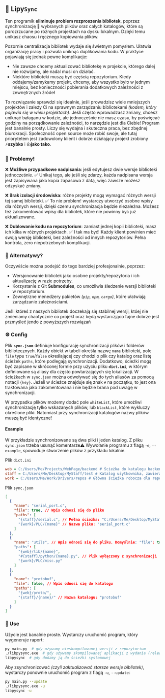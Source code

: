 ## 📖 Lipy`Sync`

Ten programik **eliminuje problem rozproszenia bibliotek**, poprzez synchronizację 🔄 wybranych plików oraz całych katalogów, które są porozrzucane po różnych projektach na dysku lokalnym. Dzięki temu unikasz chaosu i ręcznego kopiowania plików.

Pozornie centralizacja bibliotek wydaje się świetnym pomysłem. Ułatwia organizację pracy i pozwala uniknąć duplikowania kodu. W praktyce pojawiają się jednak pewne komplikacje:

- Nie zawsze chcemy aktualizować bibliotekę w projekcie, którego dalej nie rozwijamy, ale nadal musi on działać.  
- Niektóre biblioteki muszą być częścią repozytorium. Kiedy oddajemy/zamykamy projekt, chcemy, aby wszystko było w jednym miejscu, bez konieczności pobierania dodatkowych zależności z zewnętrznych źródeł

To rozwiązanie sprawdzi się idealnie, jeśli prowadzisz wiele mniejszych projektów i zależy Ci na sprawnym zarządzaniu bibliotekami _(kodem, który pojawia się w wielu projektach)_. Jeśli często wprowadzasz zmiany, chcesz uniknąć bałaganu w kodzie, ale jednocześnie nie masz czasu, by poświęcać godziny na porządkowanie zależności, to narzędzie jest dla Ciebie! Program jest banalnie prosty. Liczy się wydajna i skuteczna praca, bez zbędnej biurokracji. Społeczność open source może robić swoje, ale tutaj priorytetem jest zadowolony klient i dobrze działający projekt zrobiony ⚡**szybko** i 👍**jako tako**.

### 🧐 Problemy!

❌ **Możliwe przypadkowe nadpisania**: jeśli edytujesz dwie wersje biblioteki jednocześnie.
✅ Unikaj tego, ale jeśli się zdarzy, każda nadpisana wersja jest zapisywana jako kopia zapasowa z datą, więc zawsze możesz odzyskać zmiany.

❌ **Brak izolacji środowiska**: różne projekty mogą wymagać różnych wersji tej samej biblioteki.
✅ To nie problem! wystarczy utworzyć osobne wpisy dla różnych wersji, dzięki czemu synchronizacja będzie niezależna. Możesz też zakomentować wpisy dla bibliotek, które nie powinny być już aktualizowane.

❌ **Dublowanie kodu na repozytorium**: zamiast jednej kopii biblioteki, masz ich kilka w różnych projektach.
✅ I tak ma być! Każdy klient powinien mieć swoją wersję biblioteki, bez zależności od innych repozytoriów. Pełna kontrola, zero niepotrzebnych komplikacji.

### 🤔 Alternatywy?

Oczywiście można podejść do tego bardziej profesjonalnie, poprzez:

- Wersjonowanie bibliotek jako osobne projekty/repozytoria i ich aktualizację w razie potrzeby.
- Korzystanie z Git **Submodules**, co umożliwia śledzenie wersji biblioteki w repozytorium.
- Zewnętrzne menedżery pakietów _(`pip`, `npm`, `cargo`)_, które ułatwiają zarządzanie zależnościami.

Jeśli któreś z naszych bibliotek doczekają się stabilnej wersji, któej nie zmieniamy chaotycznie co projekt oraz będą wystarczjąco fajne dobrze jest przmyśleć jendo z powyższych rozwiązań

### ⚙️ Config 

Plik **`sync.json`** definiuje konfigurację synchronizacji plików i folderów bibliotecznych. Każdy obiekt w tabeli określa nazwę `name` biblioteki, pole `file` typu `true`/`false` określającej czy chodzi o plik czy katalog oraz listę ścieżek `paths`, które podlegają synchronizacji. Dodatkowo, ścieżki mogą być zapisane w skróconej formie przy użyciu pliku **`dict.ini`**, w którym definiowane są aliasy dla często powtarzających się lokalizacji. W ścieżkach w `sync.json` można odwoływać się do tych aliasów za pomocą notacji `{key}`. Jeżeli w ścieżce znajduje się znak `#` na początku, to jest ona traktowana jako zakomentowana i nie będzie brana pod uwagę w synchronizacji.

W przypadku plików możemy dodać pole `whiteList`, które umożliwi synchronizację tylko wskazanych plików, lub `blackList`, które wykluczy określone pliki. Natomiast przy synchronizacji katalogów nazwy plików muszą być identyczne!

#### Example

W przykładzie synchronizowane są dwa pliki i jeden katalog.
Z pliku `sync.json` trzeba usunąć komentarze⚠️
Wywołanie programu z flagą `-e`, `--example`, spowoduje stworzenie plików z przykładu lokalnie.

Plik `dict.ini`

```ini
web = C:/Users/Me/Projects/WebPage/backend # Ścieżka do katalogu backendu projektu internetowego
staff = C:/Users/Me/Desktop/MyStaff/test # Katalog użytkownika, zawierający różne testy
work = C:/Users/Me/Work/Drivers/repos # Główna ścieżka robocza dla repozytoriów
```

Plik `sync.json`

```json
[
  {
    "name": "serial_port.c",
    "file": true, // Wpis odnosi się do pliku
    "paths": [
      "{staff}/serial.c", // Pełna ścieżka: "C:/Users/Me/Desktop/MyStaff/test/serial.c"
      "{work}/PLC/{name}" // Nazwa pliku: "serial_port.c"
    ]
  },
  {
    "name": "utils", // Wpis odnosi się do pliku. Domyślnie: "file": true
    "paths": [
      "{web}/lib/{name}",
      "#{staff}/python/{name}.py", // Plik wyłączony z synchronizacji
      "{work}/PLC/misc.py"
    ]
  },
  {
    "name": "protobuf",
    "file": false, // Wpis odnosi się do katalogu
    "paths": [
      "{web}/proto/",
      "{staff}/{name}/" // Nazwa katalogu: "protobuf"
    ]
  }
]
```

### 🚀 Use

Użycie jest banalnie proste. Wystarczy uruchomić program, który wygeneruje raport:

```bash
py main.py  # gdy używamy nieskompilowanej wersji z repozytorium  
./libpysync.exe  # gdy używamy skompilowanej aplikacji z wydania (release)  
libpysync  # gdy dodamy ją do ścieżki systemowej  
```

Aby zsynchronizować _(czyli zaktualizować starsze wersje bibliotek)_, wystarczy ponownie uruchomić program z flagą `-u`, `--update`:

```bash
py main.py --update  
./libpysync.exe -u  
libpysync -u  
```
